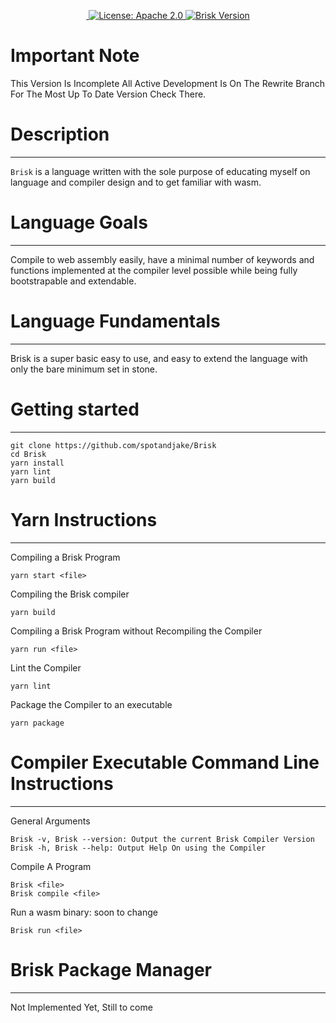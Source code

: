 <p align="center">
  <a href="https://github.com/spotandjake/Brisk">
    <img src="https://img.shields.io/github/repo-size/spotandjake/Brisk?color=%2350E6FF" alt="">
  </a>
  <a href="https://choosealicense.com/licenses/apache-2.0//">
    <img src="https://img.shields.io/github/license/spotandjake/Brisk?color=%2350E6FF&style=flat-square" alt="License: Apache 2.0">
  </a>
  <a href="https://github.com/spotandjake/Brisk">
    <img alt="Brisk Version" src="https://img.shields.io/github/package-json/v/spotandjake/Brisk?color=%2350E6FF&style=flat-square">
  </a>
</p>

# Important Note
This Version Is Incomplete All Active Development Is On The Rewrite Branch For The Most Up To Date Version Check There.

# Description
***

`Brisk` is a language written with the sole purpose of educating myself on language and compiler design and to get familiar with wasm.
# Language Goals
***

Compile to web assembly easily, have a minimal number of keywords and functions implemented at the compiler level possible while being fully bootstrapable and extendable.
# Language Fundamentals
***

Brisk is a super basic easy to use, and easy to extend the language with only the bare minimum set in stone.

# Getting started
***

```
git clone https://github.com/spotandjake/Brisk
cd Brisk
yarn install
yarn lint
yarn build
```
# Yarn Instructions
***
Compiling a Brisk Program
```
yarn start <file>
```
Compiling the Brisk compiler
```
yarn build
```
Compiling a Brisk Program without Recompiling the Compiler
```
yarn run <file>
```
Lint the Compiler
```
yarn lint
```
Package the Compiler to an executable
```
yarn package
```

# Compiler Executable Command Line Instructions
***

General Arguments
```
Brisk -v, Brisk --version: Output the current Brisk Compiler Version
Brisk -h, Brisk --help: Output Help On using the Compiler
```
Compile A Program
```
Brisk <file>
Brisk compile <file>
```
Run a wasm binary: soon to change
```
Brisk run <file>
```
# Brisk Package Manager
***

Not Implemented Yet, Still to come
